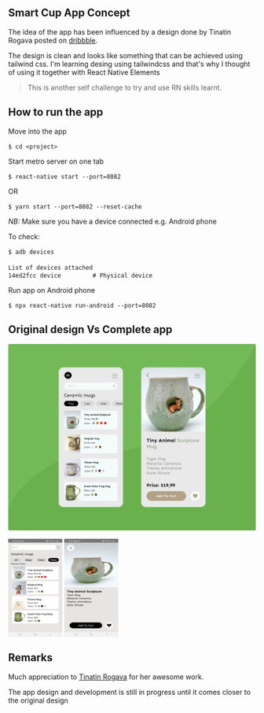 ## Smart Cup App Concept
The idea of the app has been influenced by a design done by Tinatin Rogava posted on [dribbble](https://dribbble.com/shots/16373391-Smart-Cup-App-Concept).

The design is clean and looks like something that can be achieved using tailwind css. I'm learning desing using tailwindcss and that's why I thought of using it together with React Native Elements

>This is another self challenge to try and use RN skills learnt.

## How to run the app

Move into the app
```
$ cd <project>
```

Start metro server on one tab

```
$ react-native start --port=8082
```

OR

```
$ yarn start --port=8082 --reset-cache
```

*NB:* Make sure you have a device connected e.g. Android phone

To check:


   ```
   $ adb devices

   List of devices attached
   14ed2fcc device         # Physical device
   ```

Run app on Android phone

```
$ npx react-native run-android --port=8082
```

## Original design Vs Complete app

![Original design ](./screenshots/original.png)


<div>
  <img align="center" width="110" height="200" src="./screenshots/screen_1.jpeg">
  <img align="center" width="110" height="200" src="./screenshots/screen_2.jpeg">
</div>

## Remarks
Much appreciation to [Tinatin Rogava](https://dribbble.com/TinatinnRogava) for her awesome work.

The app design and development is still in progress until it comes closer to the original design